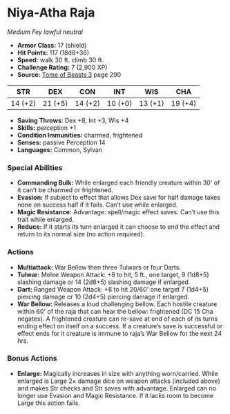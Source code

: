 # Niya-Atha Raja

*Medium* *Fey* *lawful neutral*

- **Armor Class:** 17 (shield)
- **Hit Points:** 117 (18d8+36)
- **Speed:** walk 30 ft. climb 30 ft.
- **Challenge Rating:** 7 (2,900 XP)
- **Source:** [Tome of Beasts 3](https://koboldpress.com/kpstore/product/tome-of-beasts-3-for-5th-edition/) page 290

| STR | DEX | CON | INT | WIS | CHA |
| --- | --- | --- | --- | --- | --- |
| 14 (+2) | 21 (+5) | 14 (+2) | 10 (+0) | 13 (+1) | 19 (+4) |

- **Saving Throws**: Dex +8, Int +3, Wis +4
- **Skills:** perception +1
- **Condition Immunities:** charmed, frightened
- **Senses:** passive Perception 14
- **Languages:** Common, Sylvan

### Special Abilities

- **Commanding Bulk:** While enlarged each friendly creature within 30' of it can’t be charmed or frightened.
- **Evasion:** If subject to effect that allows Dex save for half damage takes none on success half if it fails. Can’t use while enlarged.
- **Magic Resistance:** Advantage: spell/magic effect saves. Can’t use this trait while enlarged.
- **Reduce:** If it starts its turn enlarged it can choose to end the effect and return to its normal size (no action required).

### Actions

- **Multiattack:** War Bellow then three Tulwars or four Darts.
- **Tulwar:** Melee Weapon Attack: +8 to hit, 5 ft., one target, 9 (1d8+5) slashing damage or 14 (2d8+5) slashing damage if enlarged.
- **Dart:** Ranged Weapon Attack: +8 to hit 20/60' one target 7 (1d4+5) piercing damage or 10 (2d4+5) piercing damage if enlarged.
- **War Bellow:** Releases a loud challenging bellow. Each hostile creature within 60' of the raja that can hear the bellow:  frightened (DC 15 Cha negates). A frightened creature can re-save at end of each of its turns ending effect on itself on a success. If a creature’s save is successful or effect ends for it creature is immune to raja’s War Bellow for the next 24 hrs.

### Bonus Actions

- **Enlarge:** Magically increases in size with anything worn/carried. While enlarged is Large 2× damage dice on weapon attacks (included above) and makes Str checks and Str saves with advantage. Enlarged can no longer use Evasion and Magic Resistance. If it lacks room to become Large this action fails.



